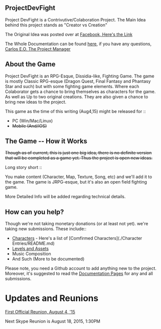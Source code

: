 ## ProjectDevFight

Project DevFight is a Contrivutive/Colaboration Project.
The Main Idea behind this project stands as "Creator vs Creation"

The Original Idea was posted over at [Facebook, Here's the Link](https://www.facebook.com/Lordsolrac2/posts/987627294615415?fref=nf)

The Whole Documentation can be found [here](./Documentation/README.md), if you have any questions, [Carlos E.O. The Project Manager](https://www.facebook.com/Lordsolrac2)

## About the Game
Project DevFight is an RPG-Esque, Dissidia-like, Fighting Game.
The game is  mostly Classic RPG-esque (Dragon Quest, Final Fantasy and
Phantasy Star and such) but with some fighting game elements.
Where each Colaborator gets a chance to bring themselves as characters
for the game. As well as Up to two original creations. They are also
given a chance to bring new ideas to the project.

This game as the time of this writing (Aug4,15) might be released for ::
* PC (Win/Mac/Linux)
* ~~Mobile (And/iOS)~~

## The Game -- How it Works
~~Though as of current, this is just one big idea, there is no definite
version that will be completed as a game yet. Thus the project is open
new ideas.~~

Long story short ::

You make content (Character, Map, Texture, Song, etc) and we'll add it to the
game. The game is JRPG-esque, but it's also an open field fighting game.

More Detailed Info will be added regarding technical details.



## How can you help?
Though we're not taking monetary donations (or at least not yet).
we're taking new submissions. These include::
* [Characters](./Documentation/CharacterSubmission.md) - Here's a list of [Comfirmed Characters](./Character Entries/README.md)
* [Levels and Assets](./Documentation/LevelSubmission.md)
* Music Composition
* And Such (More to be documented)

Please note, you need a Github account to add anything new to the project.
Moreover, it's suggested to read the [Documentation Pages](./Documentation/README.md) for any and all submissions.
# Updates and Reunions

[First Official Reunion, August 4, '15](./Reunions/August4.md)

Next  Skype Reunion is August 18, 2015, 1:30PM
